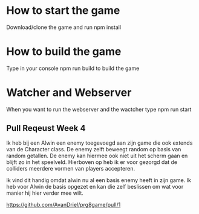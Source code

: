 # How to start the game

Download/clone the game and run npm install

# How to build the game 

Type in your console npm run build to build the game

# Watcher and Webserver

When you want to run the webserver and the wactcher type npm run start

## Pull Reqeust Week 4 

Ik heb bij een Alwin een enemy toegevoegd aan zijn game die ook extends van de Character class. De enemy zelft beweegt random op basis 
van random getallen. De enemy kan hiermee ook niet uit het scherm gaan en blijft zo in het speelveld. Hierboven op heb ik er voor gezorgd dat 
de colliders meerdere vormen van players accepteren.

Ik vind dit handig omdat alwin nu al een basis enemy heeft in zijn game. Ik heb voor Alwin de basis opgezet en kan die zelf beslissen om wat voor manier hij hier verder mee wilt. 

https://github.com/AvanDriel/prg8game/pull/1